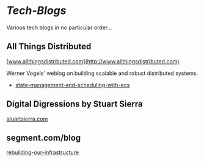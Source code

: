 # _Tech-Blogs_
Various tech blogs in no particular order...


## All Things Distributed
[www.allthingsdistributed.com](http://www.allthingsdistributed.com)

Werner Vogels' weblog on building scalable and robust distributed systems.

* [state-management-and-scheduling-with-ecs](http://www.allthingsdistributed.com/2015/04/state-management-and-scheduling-with-ecs.html)


## Digital Digressions by Stuart Sierra
[stuartsierra.com](http://stuartsierra.com/2015)


## segment.com/blog

[rebuilding-our-infrastructure](https://segment.com/blog/rebuilding-our-infrastructure/)

